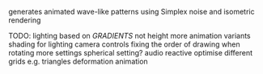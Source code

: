 generates animated wave-like patterns using Simplex noise and isometric rendering

TODO:
lighting based on *GRADIENTS* not height
more animation variants
shading for lighting
camera controls
fixing the order of drawing when rotating
more settings
spherical setting?
audio reactive 
optimise
different grids e.g. triangles 
deformation animation
